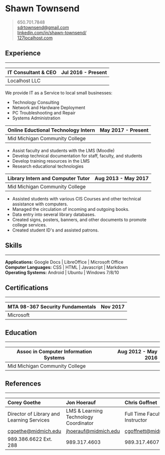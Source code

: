 <div id="page">

# Shawn Townsend #

> 650.701.7848  
> sdrtownsend@gmail.com  
> [linkedin.com/in/shawn-townsend/](https://www.linkedin.com/in/shawn-townsend/)  
> [127localhost.com](http://127localhost.com)  



## Experience ##
******************************
| IT Consultant & CEO   | Jul 2016 - Present |
|-----------------------|-------------------:|
| Localhost LLC         |                    |

We provide IT as a Service to local small businesses:

* Technology Consulting
* Network and Hardware Deployment
* PC Troubleshooting and Repair
* Systems Administration


| Online Eductional Technology Intern | May 2017 - Present |
|-------------------------------------|-------------------:|
| Mid Michigan Community College      |                    |

* Assist faculty and students with the LMS (Moodle)
* Develop technical documentation for staff, faculty, and students
* Develop training resources in the LMS
* Research educational technologies


| Library Intern and Computer Tutor | Aug 2013 - May 2017 |
|-----------------------------------|--------------------:|
| Mid Michigan Community College    |                     |

* Assisted students with various CIS Courses and other technical assistance with computers.
* Managed the circulation of incoming and outgoing books.
* Data entry into several library databases.
* Created signs, posters, banners, and other documents to promote college services.
* Created student ID's and assisted patrons.



## Skills ##
******************************
**Applications:** Google Docs | LibreOffice | Microsoft Office  
**Computer Languages:** CSS | HTML | Javascript | Markdown  
**Operating Systems:** Android | Ubuntu | Windows 7/8/10  



## Certifications ##
******************************
| MTA 98-367 Security Fundamentals | Nov 2017 |
|----------------------------------|---------:|
| Microsoft                        |          |



## Education ##
******************************
| Assoc in Computer Information Systems | Aug 2012 - May 2016 |
|---------------------------------------|--------------------:|
| Mid Michigan Community College        |                     |



## References ##
******************************
| Corey Goethe                              | Jon Hoerauf                           | Chris Goffnet                |
|:------------------------------------------|:--------------------------------------|:-----------------------------|
| Director of Library and Learning Services | LMS & Learning Technology Coordinator | Full Time Faculty Instructor |
| cgoethe@midmich.edu                       | jhoerauf@midmich.edu                  | cgoffnett@midmich.edu        |
| 989.386.6622 Ext. 288                     | 989.317.4603                          | 989.317.4607                 |

</div>

